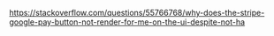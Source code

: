 https://stackoverflow.com/questions/55766768/why-does-the-stripe-google-pay-button-not-render-for-me-on-the-ui-despite-not-ha